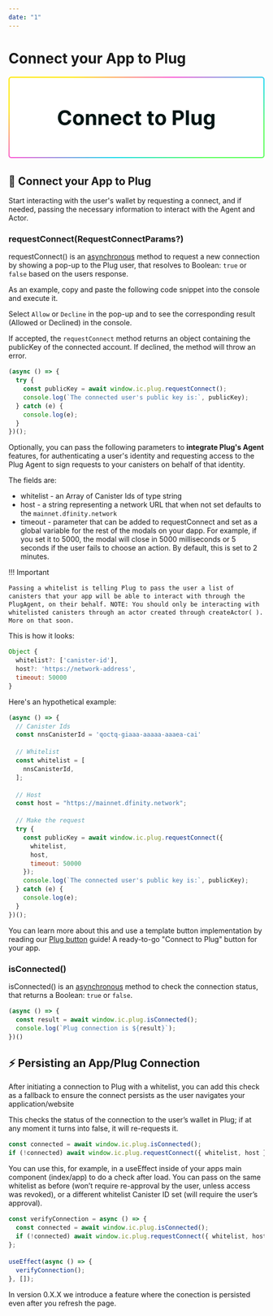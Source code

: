 ```yaml
---
date: "1"
---
```

# Connect your App to Plug

![](imgs/connect-to-plug.png)

## 🔌 Connect your App to Plug
Start interacting with the user's wallet by requesting a connect, and if needed, passing the necessary information to interact with the Agent and Actor.


### requestConnect(RequestConnectParams?)

requestConnect() is an [asynchronous](https://developer.mozilla.org/en-US/docs/Learn/JavaScript/Asynchronous) method to request a new connection by showing a pop-up to the Plug user, that resolves to Boolean: `true` or `false` based on the users response.

As an example, copy and paste the following code snippet into the console and execute it.

Select `Allow` or `Decline` in the pop-up and to see the corresponding result (Allowed or Declined) in the console.

If accepted, the `requestConnect` method returns an object containing the publicKey of the connected account.
If declined, the method will throw an error.

```js
(async () => {
  try {
    const publicKey = await window.ic.plug.requestConnect();
    console.log(`The connected user's public key is:`, publicKey);
  } catch (e) {
    console.log(e);
  }
})();
```

Optionally, you can pass the following parameters to **integrate Plug's Agent** features, for authenticating a user's identity and requesting access to the Plug Agent to sign requests to your canisters on behalf of that identity.

The fields are:

  - whitelist - an Array of Canister Ids of type string
  - host - a string representing a network URL that when not set defaults to the `mainnet.dfinity.network`
  - timeout - parameter that can be added to requestConnect and set as a global variable for the rest of the modals on your dapp. For example, if you set it to 5000, the modal will close in 5000 milliseconds or 5 seconds if the user fails to choose an action. By default, this is set to 2 minutes. 

!!! Important
    
    Passing a whitelist is telling Plug to pass the user a list of canisters that your app will be able to interact with through the PlugAgent, on their behalf. NOTE: You should only be interacting with whitelisted canisters through an actor created through createActor( ). More on that soon.

This is how it looks:

```js
Object {
  whitelist?: ['canister-id'],
  host?: 'https://network-address',
  timeout: 50000
}
```

Here's an hypothetical example:

```js
(async () => {
  // Canister Ids
  const nnsCanisterId = 'qoctq-giaaa-aaaaa-aaaea-cai'

  // Whitelist
  const whitelist = [
    nnsCanisterId,
  ];

  // Host
  const host = "https://mainnet.dfinity.network";

  // Make the request
  try {
    const publicKey = await window.ic.plug.requestConnect({
      whitelist,
      host,
      timeout: 50000
    });
    console.log(`The connected user's public key is:`, publicKey);
  } catch (e) {
    console.log(e);
  }
})();
```

You can learn more about this and use a template button implementation by reading our [Plug button](/getting-started/plug-button) guide! A ready-to-go "Connect to Plug" button for your app.

### isConnected()

isConnected() is an [asynchronous](https://developer.mozilla.org/en-US/docs/Learn/JavaScript/Asynchronous) method to check the connection status, that returns a Boolean: `true` or `false`.

```js
(async () => {
  const result = await window.ic.plug.isConnected();
  console.log(`Plug connection is ${result}`);
})()
```

## ⚡ Persisting an App/Plug Connection

After initiating a connection to Plug with a whitelist, you can add this check as a fallback to ensure the connect persists as the user navigates your application/website

This checks the status of the connection to the user’s wallet in Plug; if at any moment it turns into false, it will re-requests it. 

```js
const connected = await window.ic.plug.isConnected();
if (!connected) await window.ic.plug.requestConnect({ whitelist, host });
```

You can use this, for example, in a useEffect inside of your apps main component (index/app) to do a check after load. You can pass on the same whitelist as before (won’t require re-approval by the user, unless access was revoked), or a different whitelist Canister ID set (will require the user’s approval).

```js
const verifyConnection = async () => {
  const connected = await window.ic.plug.isConnected();
  if (!connected) await window.ic.plug.requestConnect({ whitelist, host });
};

useEffect(async () => {
  verifyConnection();
}, []);
```

In version 0.X.X we introduce a feature where the conection is persisted even after you refresh the page. 